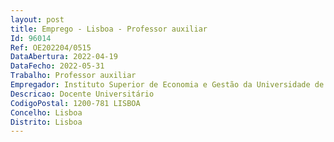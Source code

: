 ```yaml
--- 
layout: post
title: Emprego - Lisboa - Professor auxiliar
Id: 96014
Ref: OE202204/0515
DataAbertura: 2022-04-19
DataFecho: 2022-05-31
Trabalho: Professor auxiliar
Empregador: Instituto Superior de Economia e Gestão da Universidade de Lisboa
Descricao: Docente Universitário
CodigoPostal: 1200-781 LISBOA
Concelho: Lisboa
Distrito: Lisboa
--- 
```

